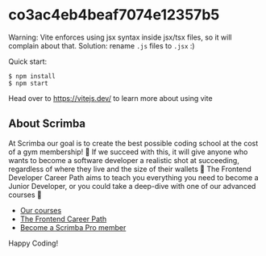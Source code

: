 # co3ac4eb4beaf7074e12357b5

Warning: Vite enforces using jsx syntax inside jsx/tsx files, so it will complain about that. Solution: rename `.js` files to `.jsx` :)

Quick start:

```
$ npm install
$ npm start
```

Head over to https://vitejs.dev/ to learn more about using vite

## About Scrimba

At Scrimba our goal is to create the best possible coding school at the cost of a gym membership! 💜
If we succeed with this, it will give anyone who wants to become a software developer a realistic shot at succeeding, regardless of where they live and the size of their wallets 🎉
The Frontend Developer Career Path aims to teach you everything you need to become a Junior Developer, or you could take a deep-dive with one of our advanced courses 🚀

- [Our courses](https://scrimba.com/allcourses)
- [The Frontend Career Path](https://scrimba.com/learn/frontend)
- [Become a Scrimba Pro member](https://scrimba.com/pricing)

Happy Coding!
